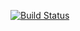[![Build Status](https://travis-ci.org/ThoughtfulThinkers/MeetInTheMiddle.svg?branch=master)](https://travis-ci.org/ThoughtfulThinkers/MeetInTheMiddle)
